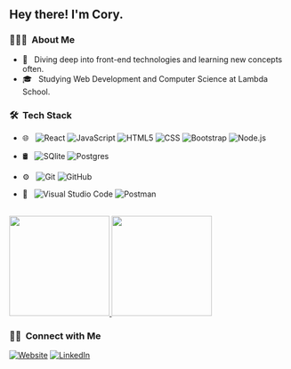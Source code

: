 <h2> Hey there! I'm Cory.</h2>

<h3> 👨🏻‍💻 &nbsp;About Me </h3>

- 🤔 &nbsp; Diving deep into front-end technologies and learning new concepts often.
- 🎓 &nbsp; Studying Web Development and Computer Science at Lambda School.

<h3> 🛠 &nbsp;Tech Stack</h3>

- 🌐 &nbsp;
  ![React](https://img.shields.io/badge/-React-333333?style=flat&logo=react)
  ![JavaScript](https://img.shields.io/badge/-JavaScript-333333?style=flat&logo=javascript)
  ![HTML5](https://img.shields.io/badge/-HTML5-333333?style=flat&logo=HTML5)
  ![CSS](https://img.shields.io/badge/-CSS-333333?style=flat&logo=CSS3&logoColor=1572B6)
  ![Bootstrap](https://img.shields.io/badge/-Bootstrap-333333?style=flat&logo=bootstrap&logoColor=563D7C)
  ![Node.js](https://img.shields.io/badge/-Node.js-333333?style=flat&logo=node.js)
  
- 🛢 &nbsp;
  ![SQlite](https://img.shields.io/badge/-SQLite-333333?style=flat&logo=sqlite)
  ![Postgres](https://img.shields.io/badge/-Postgres-333333?style=flat&logo=postgresql)
- ⚙️ &nbsp;
  ![Git](https://img.shields.io/badge/-Git-333333?style=flat&logo=git)
  ![GitHub](https://img.shields.io/badge/-GitHub-333333?style=flat&logo=github)
- 🔧 &nbsp;
  ![Visual Studio Code](https://img.shields.io/badge/-Visual%20Studio%20Code-333333?style=flat&logo=visual-studio-code&logoColor=007ACC)
  ![Postman](https://img.shields.io/badge/-postman-333333?style=flat&logo=postman)

<br/>

<a href="https://github.com/cory-thomas">
  <img height="180em" src="https://github-readme-stats.vercel.app/api?username=cory-thomas&theme=buefy&show_icons=true" />
  <img height="180em" src="https://github-readme-stats.vercel.app/api/top-langs/?username=cory-thomas&theme=buefy&layout=compact" />
</a>

<br/>

<h3> 🤝🏻 &nbsp;Connect with Me </h3>

<p>
<a href="https://www.corythomas.dev/"><img alt="Website" src="https://img.shields.io/badge/Website-www.corythomas.dev-blue?style=flat-square&logo=google-chrome"></a>
<a href="https://www.linkedin.com/in/corythomasdev/"><img alt="LinkedIn" src="https://img.shields.io/badge/LinkedIn-Cory%20Thomas%20dev-blue?style=flat-square&logo=linkedin"></a>
</p>
